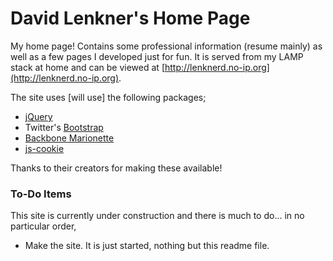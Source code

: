 David Lenkner's Home Page
=========================

My home page!  Contains some professional information (resume mainly) as well as a few pages I developed just for fun.  It is served from my LAMP stack at home and can be viewed at [http://lenknerd.no-ip.org](http://lenknerd.no-ip.org).

The site uses [will use] the following packages;

* [jQuery](https://jquery.com/)
* Twitter's [Bootstrap](http://getbootstrap.com/)
* [Backbone Marionette](http://marionettejs.com/)
* [js-cookie](https://github.com/js-cookie/js-cookie)

Thanks to their creators for making these available!

### To-Do Items

This site is currently under construction and there is much to do... in no particular order,

* Make the site.  It is just started, nothing but this readme file.

